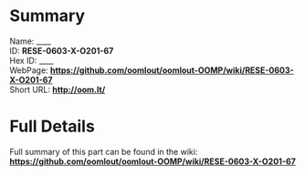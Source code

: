 
Summary
=================
  
Name: ____    
ID: __RESE-0603-X-O201-67__   
Hex ID: ____   
WebPage: __https://github.com/oomlout/oomlout-OOMP/wiki/RESE-0603-X-O201-67__   
Short URL: __http://oom.lt/__   

Full Details
==========================
Full summary of this part can be found in the wiki:   
__https://github.com/oomlout/oomlout-OOMP/wiki/RESE-0603-X-O201-67__    

